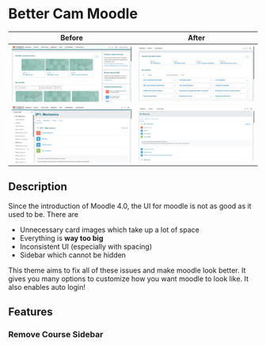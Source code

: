 # Better Cam Moodle

|           Before           |           After           |
| :------------------------: | :-----------------------: |
|  ![](img/home-before.png)  |  ![](img/home-after.png)  |
| ![](img/course-before.png) | ![](img/course-after.png) |

## Description

Since the introduction of Moodle 4.0, the UI for moodle is not as good as it used to be. There are

- Unnecessary card images which take up a lot of space
- Everything is **way too big**
- Inconsistent UI (especially with spacing)
- Sidebar which cannot be hidden

This theme aims to fix all of these issues and make moodle look better. It gives you many options to customize how you want moodle to look like. It also enables auto login!

## Features

### Remove Course Sidebar
